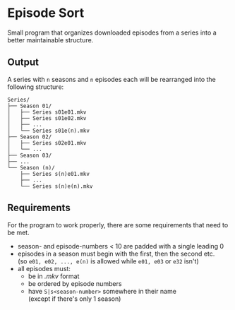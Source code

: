 # Episode Sort

Small program that organizes downloaded episodes from a series into a 
better maintainable structure.

## Output
<p>
A series with <code>n</code> seasons and <code>n</code> episodes each will be 
rearranged into the following structure:
</p>

```
Series/
├── Season 01/
│   ├── Series s01e01.mkv
│   ├── Series s01e02.mkv
│   ├── ...
│   └── Series s01e(n).mkv
├── Season 02/
│   ├── Series s02e01.mkv
│   └── ...
├── Season 03/
├── ...
└── Season (n)/
    ├── Series s(n)e01.mkv
    ├── ...
    └── Series s(n)e(n).mkv
```



## Requirements
For the program to work properly, there are some requirements that need to be met.
- season- and episode-numbers < 10 are padded with a single leading 0 
- episodes in a season must begin with the first, then the second etc. <br>
(so `e01, e02, ..., e(n)` is allowed while `e01, e03` or `e32` isn't)
- all episodes must:
  - be in *.mkv* format
  - be ordered by episode numbers
  - have `S|s<season-number>` somewhere in their name   
   (except if there's only 1 
    season)


